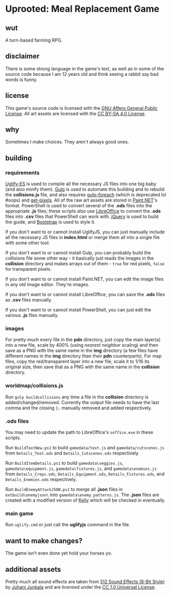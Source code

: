 # Uprooted: Meal Replacement Game
## wut
A turn-based farming RPG.
## disclaimer
There is some strong language in the game's text, as well as in some of the source code because I am 12 years old and think seeing a rabbit say bad words is funny.
## license
This game's source code is licensed with the [GNU Affero General Public License](https://www.gnu.org/licenses/agpl-3.0.en.html). All art assets are licensed with the [CC BY-SA 4.0 License](https://creativecommons.org/licenses/by-sa/4.0/legalcode).
## why
Sometimes I make choices. They aren't always good ones.
## building
### requirements
[Uglify-ES](https://www.npmjs.com/package/uglify-es) is used to compile all the necessary JS files into one big baby (and also minify them). [Gulp](https://www.npmjs.com/package/gulp) is used to automate this building and to rebuild the **collisions.js** file, and also requires [gulp-foreach](https://www.npmjs.com/package/gulp-foreach) (which is deprecated lol #oops) and [get-pixels](https://www.npmjs.com/package/get-pixels). All of the raw art assets are stored in [Paint.NET](https://www.getpaint.net/)'s format. PowerShell is used to convert several of the **.ods** files into the appropriate **.js** files; these scripts also use [LibreOffice](https://www.libreoffice.org/) to convert the **.ods** files into **.csv** files that PowerShell can work with. [jQuery](https://jquery.com/) is used to build the guide, and [Bootstrap](https://getbootstrap.com/) is used to style it.

If you don't want to or cannot install UglifyJS, you can just manually include all the necessary JS files in **index.html** or merge them all into a single file with some other tool.

If you don't want to or cannot install Gulp, you can probably build the collisions file some other way - it basically just reads the images in the **collision** directory and makes arrays out of them - ``true`` for red pixels, ``false`` for transparent pixels.

If you don't want to or cannot install Paint.NET, you can edit the image files in any old image editor. They're images.

If you don't want to or cannot install LibreOffice, you can save the **.ods** files as **.csv** files manually.

If you don't want to or cannot install PowerShell, you can just edit the various **.js** files manually.

### images
For pretty much every file in the **pdn** directory, just copy the main layer(s) into a new file, scale by 400% (using _nearest neighbor_ scaling) and then save as a PNG with the same name in the **img** directory (a few files have different names in the **img** directory than their **pdn** counterparts). For map files, copy the red/transparent layer into a new file, scale it to 1/16 its original size, then save that as a PNG with the same name in the **collision** directory.
### worldmap/collisions.js
Run ``gulp buildcollisions`` any time a file in the **collision** directory is added/changed/removed. Currently the output file needs to have the last comma and the closing ``};`` manually removed and added respectively.
### .ods files
You may need to update the path to LibreOffice's ``soffice.exe`` in these scripts.

Run ``BuildTextNew.ps1`` to build ``gamedata/text.js`` and ``gamedata/cutscenes.js`` from ``Details_Text.ods`` and ``Details_Cutscenes.ods`` respectively.

Run ``BuildItemDetails.ps1`` to build ``gamedata\veggies.js``, ``gamedata\equipment.js``, ``gamedata\fixtures.js``, and ``gamedata\enemies.js`` from ``Details_Crops.ods``, ``Details_Equipment.ods``, ``Details_Fixtures.ods``, and ``Details_Enemies.ods`` respectively.

Run ``BuildEnemyAttackJSON.ps1`` to merge all **.json** files in ``extbuild\enemyjson\`` into ``gamedata\enemy_patterns.js``. The **.json** files are created with a modified version of [Kelly](https://github.com/HauntedBees/Kevin) which will be checked in eventually.
### main game
Run ``uglify.cmd`` or just call the **uglifyjs** command in the file.
## want to make changes?
The game isn't even done yet hold your horses yo.
## additional assets
Pretty much all sound effects are taken from [512 Sound Effects (8-Bit Style)](https://opengameart.org/content/512-sound-effects-8-bit-style) by [Juhani Junkala](https://juhanijunkala.com/) and are licensed under the [CC 1.0 Universal License](https://creativecommons.org/publicdomain/zero/1.0/).
